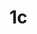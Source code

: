 # 1c
<!DOCTYPE html>
<html lang="en">
<head>
    <meta charset="UTF-8">
    <meta http-equiv="X-UA-Compatible" content="IE=edge">
    <meta name="viewport" content="width=device-width, initial-scale=1.0">
    <title>Document</title>
</head>
<body>
   
   
   
   <img src="5.jpeg" alt=""><br>
   
  
 
  
 
   

   
   
   
   
    
   
</body>
</html>
